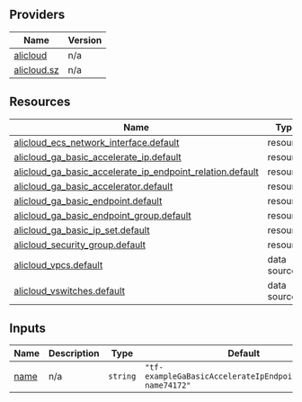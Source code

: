 <!-- BEGIN_TF_DOCS -->
## Providers

| Name | Version |
|------|---------|
| <a name="provider_alicloud"></a> [alicloud](#provider\_alicloud) | n/a |
| <a name="provider_alicloud.sz"></a> [alicloud.sz](#provider\_alicloud.sz) | n/a |

## Resources

| Name | Type |
|------|------|
| [alicloud_ecs_network_interface.default](https://registry.terraform.io/providers/hashicorp/alicloud/latest/docs/resources/ecs_network_interface) | resource |
| [alicloud_ga_basic_accelerate_ip.default](https://registry.terraform.io/providers/hashicorp/alicloud/latest/docs/resources/ga_basic_accelerate_ip) | resource |
| [alicloud_ga_basic_accelerate_ip_endpoint_relation.default](https://registry.terraform.io/providers/hashicorp/alicloud/latest/docs/resources/ga_basic_accelerate_ip_endpoint_relation) | resource |
| [alicloud_ga_basic_accelerator.default](https://registry.terraform.io/providers/hashicorp/alicloud/latest/docs/resources/ga_basic_accelerator) | resource |
| [alicloud_ga_basic_endpoint.default](https://registry.terraform.io/providers/hashicorp/alicloud/latest/docs/resources/ga_basic_endpoint) | resource |
| [alicloud_ga_basic_endpoint_group.default](https://registry.terraform.io/providers/hashicorp/alicloud/latest/docs/resources/ga_basic_endpoint_group) | resource |
| [alicloud_ga_basic_ip_set.default](https://registry.terraform.io/providers/hashicorp/alicloud/latest/docs/resources/ga_basic_ip_set) | resource |
| [alicloud_security_group.default](https://registry.terraform.io/providers/hashicorp/alicloud/latest/docs/resources/security_group) | resource |
| [alicloud_vpcs.default](https://registry.terraform.io/providers/hashicorp/alicloud/latest/docs/data-sources/vpcs) | data source |
| [alicloud_vswitches.default](https://registry.terraform.io/providers/hashicorp/alicloud/latest/docs/data-sources/vswitches) | data source |

## Inputs

| Name | Description | Type | Default | Required |
|------|-------------|------|---------|:--------:|
| <a name="input_name"></a> [name](#input\_name) | n/a | `string` | `"tf-exampleGaBasicAccelerateIpEndpointRelation-name74172"` | no |
<!-- END_TF_DOCS -->    
